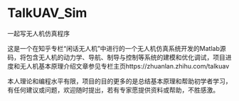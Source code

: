 # TalkUAV_Sim
   一起写无人机仿真程序 

   这是一个在知乎专栏“闲话无人机”中进行的一个无人机仿真系统开发的Matlab源码，将包含无人机的动力学、导航、制导与控制等系统的建模和优化调试，项目进度和无人机基本原理介绍文章参见专栏主页https://zhuanlan.zhihu.com/talkuav

   本人理论和编程水平有限，项目的目的更多的是总结基本原理和帮助初学者学习，有任何建议或问题，欢迎随时提出，若有专家愿提供资料或帮助，不胜感激。
